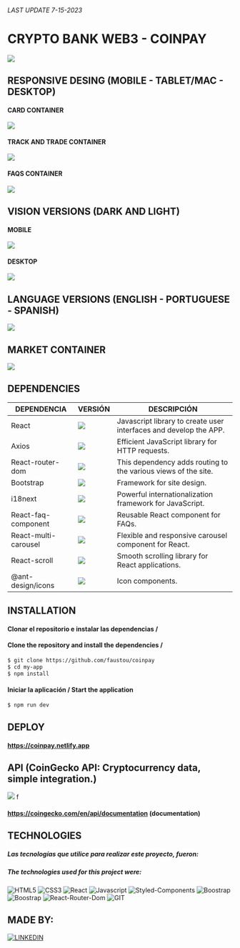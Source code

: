 ###### LAST UPDATE 7-15-2023

# CRYPTO BANK WEB3 - COINPAY
![](https://i.ibb.co/qmy5dPb/portada.png)

## RESPONSIVE DESING (MOBILE - TABLET/MAC - DESKTOP)


#### CARD CONTAINER
![](https://i.ibb.co/tbhWT1T/responsive-desing.png)
#### TRACK AND TRADE CONTAINER
![](https://i.ibb.co/yN2r5qW/responsive-desing2.png)
#### FAQS CONTAINER
![](https://i.ibb.co/26562ff/responsive-desing3.png)
## VISION VERSIONS (DARK AND LIGHT)
#### MOBILE
![](https://i.ibb.co/YNm3BXX/vision-mode.png)
#### DESKTOP
![](https://i.ibb.co/SQLqmz7/vision-mode-desk.png)
## LANGUAGE VERSIONS (ENGLISH - PORTUGUESE - SPANISH)
![](https://i.ibb.co/fpMn0rQ/language-version.png)

## MARKET CONTAINER
![](https://i.ibb.co/vzy6HpM/MARKET-COINPAY.gif)

## DEPENDENCIES
| DEPENDENCIA | VERSIÓN | DESCRIPCIÓN |
| ------ | ------ | ------ |
| React | ![](https://img.shields.io/badge/Versión-%5E18.2.0-green) | Javascript library to create user interfaces and develop the APP.
| Axios | ![](https://img.shields.io/badge/Versión-%5E1.3.4-green) | Efficient JavaScript library for HTTP requests.
| React-router-dom | ![](https://img.shields.io/badge/Versión-%5E6.8.1-green) | This dependency adds routing to the various views of the site.
| Bootstrap | ![](https://img.shields.io/badge/Versión-%5E5.2.3-green) | Framework for site design.
| i18next | ![](https://img.shields.io/badge/Versión-%5E23.2.7-green) | Powerful internationalization framework for JavaScript.
| React-faq-component | ![](https://img.shields.io/badge/Versión-%5E1.3.4-green) | Reusable React component for FAQs.
| React-multi-carousel | ![](https://img.shields.io/badge/Versión-%5E2.8.3-green) | Flexible and responsive carousel component for React.
| React-scroll | ![](https://img.shields.io/badge/Versión-%5E1.8.9-green) | Smooth scrolling library for React applications.
| @ant-design/icons | ![](https://img.shields.io/badge/Versión-%5E5.0.1-green) | Icon components.


## INSTALLATION

#### Clonar el repositorio e instalar las dependencias /
#### Clone the repository and install the dependencies /


```sh
$ git clone https://github.com/faustou/coinpay
$ cd my-app
$ npm install
```

#### Iniciar la aplicación / Start the application

```sh
$ npm run dev
```

## DEPLOY 
#### https://coinpay.netlify.app

## API (CoinGecko API: Cryptocurrency data, simple integration.)
![](https://i.ibb.co/tcT8Cr0/Coin-Gecko.png)
f
#### https://coingecko.com/en/api/documentation (documentation)

## TECHNOLOGIES

##### Las tecnologías que utilice para realizar este proyecto, fueron:
##### The technologies used for this project were:

 
![HTML5](https://img.shields.io/badge/HTML5-E34F26?style=for-the-badge&logo=html5&logoColor=white) ![CSS3](https://img.shields.io/badge/CSS3-1572B6?style=for-the-badge&logo=css3&logoColor=white) ![React](https://img.shields.io/badge/React-20232A?style=for-the-badge&logo=react&logoColor=61DAFB)  ![Javascript](https://img.shields.io/badge/JavaScript-F7DF1E?style=for-the-badge&logo=javascript&logoColor=black) ![Styled-Components](https://img.shields.io/badge/styled--components-DB7093?style=for-the-badge&logo=styled-components&logoColor=white) ![Boostrap](https://img.shields.io/badge/Bootstrap-563D7C?style=for-the-badge&logo=bootstrap&logoColor=white) ![Boostrap](https://img.shields.io/badge/Node.js-43853D?style=for-the-badge&logo=node.js&logoColor=white) ![React-Router-Dom](	https://img.shields.io/badge/React_Router-CA4245?style=for-the-badge&logo=react-router&logoColor=white) ![GIT](https://img.shields.io/badge/GIT-E44C30?style=for-the-badge&logo=git&logoColor=white)

 ## MADE BY: 
 
 [![LINKEDIN](https://img.shields.io/badge/LinkedIn-0077B5?style=for-the-badge&logo=linkedin&logoColor=white)](https://www.linkedin.com/in/fausto-scarmato/)
